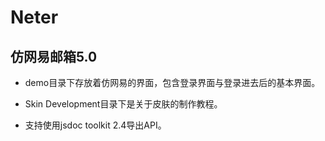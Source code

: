Neter
=====

仿网易邮箱5.0
-----

- demo目录下存放着仿网易的界面，包含登录界面与登录进去后的基本界面。

- Skin Development目录下是关于皮肤的制作教程。

- 支持使用jsdoc toolkit 2.4导出API。

